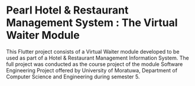 # Pearl Hotel & Restaurant Management System : The Virtual Waiter Module

This Flutter project consists of a Virtual Waiter module developed to be used as part of a Hotel & Restaurant Management Information System. The full project was conducted as the course project of the module Software Engineering Project offered by University of Moratuwa, Department of Computer Science and Engineering during semester 5. 


